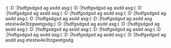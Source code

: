:(
:D
:|fsdfgsdgsd
ag
asdd
asg:(
:D
:|fsdfgsdgsd
ag
asdd
asg:(
:D
:|fsdfgsdgsd
ag
asdd
asg:(
:D
:|fsdfgsdgsd
ag
asdd
asg:(
:D
:|fsdfgsdgsd
ag
asdd
asg:(
:D
:|fsdfgsdgsd
ag
asdd
asg:(
:D
:|fsdfgsdgsd
ag
asdd
asg
etestw4e3tzgwetgsdg:(
:D
:|fsdfgsdgsd
ag
asdd
asg:(
:D
:|fsdfgsdgsd
ag
asdd
asg:(
:D
:|fsdfgsdgsd
ag
asdd
asg:(
:D
:|fsdfgsdgsd
ag
asdd
asg:(
:D
:|fsdfgsdgsd
ag
asdd
asg:(
:D
:|fsdfgsdgsd
ag
asdd
asg:(
:D
:|fsdfgsdgsd
ag
asdd
asg
etestw4e3tzgwetgsdg